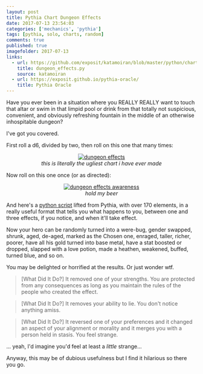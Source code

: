 ```yaml
---
layout: post
title: Pythia Chart Dungeon Effects
date: 2017-07-13 23:54:03
categories: ['mechanics', 'pythia']
tags: [pythia, solo, charts, random]
comments: true
published: true
imagefolder: 2017-07-13
links:
  - url: https://github.com/exposit/katamoiran/blob/master/python/charts/dungeon_effects.py
    title: dungeon_effects.py
    source: katamoiran
  - url: https://exposit.github.io/pythia-oracle/
    title: Pythia Oracle
---
```


Have you ever been in a situation where you REALLY REALLY want to touch that altar or swim in that limpid pool or drink from that totally not suspicious, convenient, and obviously refreshing fountain in the middle of an otherwise inhospitable dungeon?

I've got you covered.

<!--more-->

First roll a d6, divided by two, then roll on this one that many times:

<center>
<a href="{{ site.baseurl }}/img/posts/{{page.imagefolder}}/dungeon_effects.png" target="new">
<img src="{{ site.baseurl }}/img/posts/{{page.imagefolder}}/dungeon_effects.png" alt="dungeon effects">
</a><br>
<i>this is literally the ugliest chart i have ever made</i>
</center>

Now roll on this one once (or as directed):

<center>
<a href="{{ site.baseurl }}/img/posts/{{page.imagefolder}}/de_awareness.png" target="new">
<img src="{{ site.baseurl }}/img/posts/{{page.imagefolder}}/de_awareness.png" alt="dungeon effects awareness">
</a><br>
<i>hold my beer</i>
</center>

And here's a [python script](https://github.com/exposit/katamoiran/blob/master/python/charts/dungeon_effects.py) lifted from Pythia, with over 170 elements, in a really useful format that tells you what happens to you, between one and three effects, if you notice, and when it'll take effect.

Now your hero can be randomly turned into a were-bug, gender swapped, shrunk, aged, de-aged, marked as the Chosen one, enraged, taller, richer, poorer, have all his gold turned into base metal, have a stat boosted or dropped, slapped with a love potion, made a heathen, weakened, buffed, turned blue, and so on.

You may be delighted or horrified at the results. Or just wonder wtf.

> [What Did It Do?] It removed one of your strengths. You are protected from any consequences as long as you maintain the rules of the people who created the effect.

> [What Did It Do?] It removes your ability to lie. You don't notice anything amiss.

> [What Did It Do?] It reversed one of your preferences and it changed an aspect of your alignment or morality and it merges you with a person held in stasis. You feel strange.

... yeah, I'd imagine you'd feel at least a *little* strange...

Anyway, this may be of dubious usefulness but I find it hilarious so there you go.
